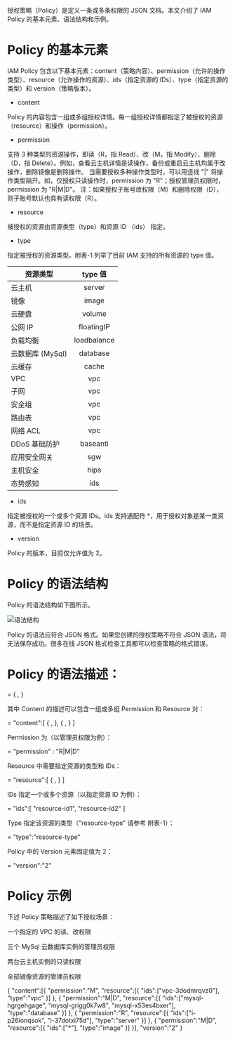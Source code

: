 授权策略（Policy）是定义一条或多条权限的 JSON 文档。本文介绍了 IAM Policy 的基本元素、语法结构和示例。

# Policy 的基本元素
IAM Policy 包含以下基本元素：content（策略内容）、permission（允许的操作类型）、resource（允许操作的资源）、ids（指定资源的 IDs）、type（指定资源的类型）和 version（策略版本）。

 - content

Policy 的内容包含一组或多组授权详情。每一组授权详情都指定了被授权的资源（resource）和操作（permission）。

 - permission

支持 3 种类型的资源操作，即读（R，指 Read）、改（M，指 Modify）、删除（D，指 Delete）。例如，查看云主机详情是读操作，备份或重启云主机均属于改操作，删除镜像是删除操作。
当需要授权多种操作类型时，可以用竖线 "|" 将操作类型隔开。如，仅授权只读操作时，permission 为 "R"；授权管理员权限时，permission 为 "R|M|D"。
注：如果授权子账号改权限（M）和删除权限（D），则子账号默认也具有读权限（R）。

 - resource

被授权的资源由资源类型（type）和资源 ID （ids） 指定。

 - type

指定被授权的资源类型。附表-1 列举了目前 IAM 支持的所有资源的 type 值。

|资源类型|type 值|
|---|:--:|
云主机|server
镜像|image
云硬盘|volume
公网 IP|floatingIP
负载均衡|loadbalance
云数据库 (MySql)|database
云缓存|cache
VPC|vpc
子网|vpc
安全组|vpc
路由表|vpc
网络 ACL|vpc
DDoS 基础防护|baseanti
应用安全网关|sgw
主机安全|hips
态势感知|ids

 - ids

指定被授权的一个或多个资源 IDs。ids 支持通配符 *，用于授权对象是某一类资源，而不是指定资源 ID 的场景。

 - version

Policy 的版本，目前仅允许值为 2。

# Policy 的语法结构
Policy 的语法结构如下图所示。

![语法结构](https://github.com/jdcloudcom/cn/blob/edit/image/IAM/Strategy%20Management/policy%E8%AF%AD%E6%B3%95%E7%BB%93%E6%9E%84.png)

Policy 的语法应符合 JSON 格式。如果您创建的授权策略不符合 JSON 语法，将无法保存成功。很多在线 JSON 格式检查工具都可以检查策略的格式错误。

# Policy 的语法描述：

<policy> =
{
          <content>,
          <version>
}

其中 Content 的描述可以包含一组或多组 Permission 和 Resource 对：

<content> = 
"content":[
          {
                    <permission>,
                    <resource>
          },
          {
                    <permission>,
                    <resource>
          }
]

Permission 为（以管理员权限为例）：

<permission> = 
"permission" : "R|M|D"

Resource 中需要指定资源的类型和 IDs：

<resource> =
"resource":[
          {
                    <ids>,
                    <type>
          }
]

IDs 指定一个或多个资源（以指定资源 ID 为例）：

<ids> = 
"ids":[
          "resource-id1",
          "resource-id2"
]

Type 指定该资源的类型（"resource-type" 请参考 附表-1）：

<type>  = 
"type":"resource-type"

Policy 中的 Version 元素固定值为 2：

<version> = 
"version":"2"

# Policy 示例
下述 Policy 策略描述了如下授权场景：

一个指定的 VPC 的读、改权限

三个 MySql 云数据库实例的管理员权限

两台云主机实例的只读权限

全部镜像资源的管理员权限

{
          "content":[{
                    "permission":"M",
                    "resource":[{
                              "ids":["vpc-3dodmrqvz0"],
                              "type":"vpc"
                    }]
          },
          {
                    "permission":"M|D",
                    "resource":[{
                              "ids":["mysql-hgrgehgage",
                                       "mysql-grigg0k7w8",
                                       "mysql-x53es4bxer"],
                              "type":"database"
                    }]
          }, 
          {
                    "permission":"R",
                    "resource":[{
                              "ids":["i-p26ionqsok",
                                       "i-37dotxi75d"],
                              "type":"server"
                    }]
          },
          {
                    "permission":"M|D",
                    "resource":[{
                              "ids":["*"],
                              "type":"image"
                    }]
          }],
          "version":"2"
}
